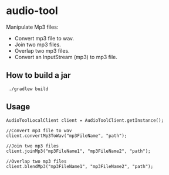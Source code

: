 # audio-tool #

Manipulate Mp3 files:
- Convert mp3 file to wav.
- Join two mp3 files.
- Overlap two mp3 files.
- Convert an InputStream (mp3) to mp3 file.

## How to build a jar ##

```
 ./gradlew build
 ```
 
 ## Usage ##
 
 ```
 AudioToolLocalClient client = AudioToolClient.getInstance();

//Convert mp3 file to wav
client.convertMp3ToWav("mp3FileName", "path");

//Join two mp3 files
client.joinMp3("mp3FileName1", "mp3FileName2", "path");

//Overlap two mp3 files
client.blendMp3("mp3FileName1", "mp3FileName2", "path");
 ```
